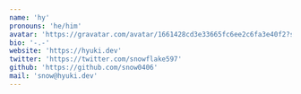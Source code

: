 ```yaml
---
name: 'hy'
pronouns: 'he/him'
avatar: 'https://gravatar.com/avatar/1661428cd3e33665fc6ee2c6fa3e40f2?size=256'
bio: '-.-'
website: 'https://hyuki.dev'
twitter: 'https://twitter.com/snowflake597'
github: 'https://github.com/snow0406'
mail: 'snow@hyuki.dev'
---
```

